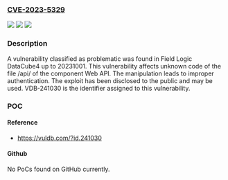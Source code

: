 ### [CVE-2023-5329](https://cve.mitre.org/cgi-bin/cvename.cgi?name=CVE-2023-5329)
![](https://img.shields.io/static/v1?label=Product&message=DataCube4&color=blue)
![](https://img.shields.io/static/v1?label=Version&message=%3D%2020231001%20&color=brighgreen)
![](https://img.shields.io/static/v1?label=Vulnerability&message=CWE-287%20Improper%20Authentication&color=brighgreen)

### Description

A vulnerability classified as problematic was found in Field Logic DataCube4 up to 20231001. This vulnerability affects unknown code of the file /api/ of the component Web API. The manipulation leads to improper authentication. The exploit has been disclosed to the public and may be used. VDB-241030 is the identifier assigned to this vulnerability.

### POC

#### Reference
- https://vuldb.com/?id.241030

#### Github
No PoCs found on GitHub currently.

